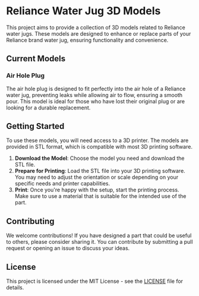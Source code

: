 # Reliance Water Jug 3D Models

This project aims to provide a collection of 3D models related to Reliance water jugs. These models are designed to enhance or replace parts of your Reliance brand water jug, ensuring functionality and convenience.

## Current Models

### Air Hole Plug

The air hole plug is designed to fit perfectly into the air hole of a Reliance water jug, preventing leaks while allowing air to flow, ensuring a smooth pour. This model is ideal for those who have lost their original plug or are looking for a durable replacement.

## Getting Started

To use these models, you will need access to a 3D printer. The models are provided in STL format, which is compatible with most 3D printing software.

1. **Download the Model**: Choose the model you need and download the STL file.
2. **Prepare for Printing**: Load the STL file into your 3D printing software. You may need to adjust the orientation or scale depending on your specific needs and printer capabilities.
3. **Print**: Once you're happy with the setup, start the printing process. Make sure to use a material that is suitable for the intended use of the part.

## Contributing

We welcome contributions! If you have designed a part that could be useful to others, please consider sharing it. You can contribute by submitting a pull request or opening an issue to discuss your ideas.

## License

This project is licensed under the MIT License - see the [LICENSE](LICENSE.md) file for details.
